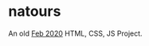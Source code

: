 # natours

An old [Feb 2020](https://github.com/mraltun/nattt/commit/08de818ef8e7397492a79b48109b1c42aa946e6e) HTML, CSS, JS Project.

